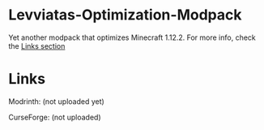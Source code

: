 # Levviatas-Optimization-Modpack
 Yet another modpack that optimizes Minecraft 1.12.2. For more info, check the [Links section](https://github.com/Levviata/Levviatas-Optimization-Pack/edit/main/README.md#links) 
 
# Links
Modrinth: (not uploaded yet)

CurseForge: (not uploaded)
